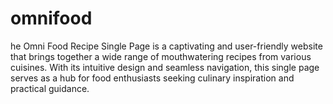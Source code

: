 # omnifood
he Omni Food Recipe Single Page is a captivating and user-friendly website that brings together a wide range of mouthwatering recipes from various cuisines. With its intuitive design and seamless navigation, this single page serves as a hub for food enthusiasts seeking culinary inspiration and practical guidance.
